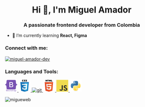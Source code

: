 <!-- banner -->
<!--********-->
<h1 align="center">Hi 👋, I'm Miguel Amador</h1>

<h3 align="center">A passionate frontend developer from Colombia</h3>

- 🌱 I’m currently learning **React, Figma**
<!-- Contact -->
<h3 align="left">Connect with me:</h3>
<p align="left">
    <a href="https://linkedin.com/in/miguel-amador-480957248" target="blank"><img align="center" src="https:/githubusercontent.com/rahuldkjain/github-profile-readme-generator/master/src/images/icons/Social/linked-in-alt.svg" alt="miguel-amador-dev" height="30" width="40" />
    </a>
</p>

<h3 align="left">Languages and Tools:</h3>
<!-- Languages and tools-->
<p align="left">
    <a href="https://getbootstrap.com" target="_blank" rel="noreferrer">
    <img src="https://raw.githubusercontent.com/devicons/devicon/master/icons/bootstrap/bootstrap-plain-wordmark.svg" alt="bootstrap" width="40" height="40" />
    </a> 
    <a href="https://www.w3schools.com/css/" target="_blank" rel="noreferrer">
        <img src="https://raw.githubusercontent.com/devicons/devicon/master/icons/css3/css3-original-wordmark.svg" alt="css3" width="40" height="40" />
    </a> 
    <a href="https://git-scm.com/" target="_blank" rel="noreferrer">
        <img src="https://www.vectorlogo.zone/logos/git-scm/git-scm-icon.svg" alt="git" width="40" height="40" />
    </a>
    <a href="https://www.w3.org/html/" target="_blank" rel="noreferrer">
        <img src="https://raw.githubusercontent.com/devicons/devicon/master/icons/html5/html5-original-wordmark.svg" alt="html5" width="40" height="40" />
    </a> 
    <a href="https://developer.mozilla.org/en-US/docs/Web/JavaScript" target="_blank" rel="noreferrer">
        <img src="https://raw.githubusercontent.com/devicons/devicon/master/icons/javascript/javascript-original.svg" alt="javascript" width="40" height="40" /> 
    </a>
    <a href="https://www.python.org" target="_blank" rel="noreferrer">
        <img src="https://raw.githubusercontent.com/devicons/devicon/master/icons/python/python-original.svg" alt="python" width="40" height="40"/>
    </a>
</p>

<!-- Most used languages component-->
<p>
    <img align="left" src="https://github-readme-stats.vercel.app/api/top-langs?username=migueweb&show_icons=true&locale=en&layout=compact" alt="migueweb" />
</p>
